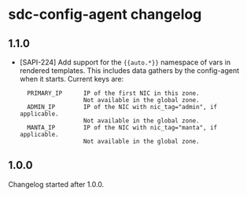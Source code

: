 # sdc-config-agent changelog

## 1.1.0

- [SAPI-224] Add support for the `{{auto.*}}` namespace of vars in rendered 
  templates. This includes data gathers by the config-agent when it
  starts. Current keys are:

        PRIMARY_IP      IP of the first NIC in this zone. 
                        Not available in the global zone.
        ADMIN_IP        IP of the NIC with nic_tag="admin", if applicable.
                        Not available in the global zone.
        MANTA_IP        IP of the NIC with nic_tag="manta", if applicable.
                        Not available in the global zone.

## 1.0.0

Changelog started after 1.0.0.
